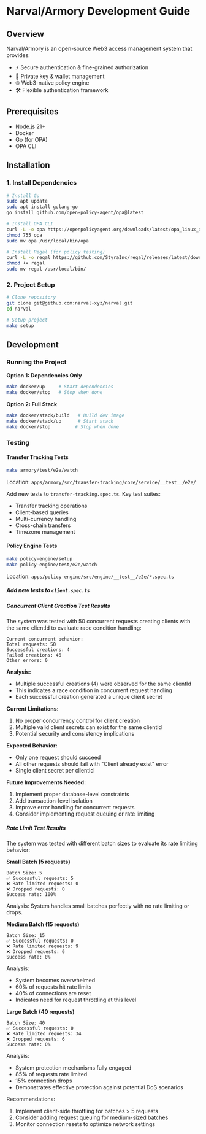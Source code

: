# Narval/Armory Development Guide

## Overview
Narval/Armory is an open-source Web3 access management system that provides:
- ⚡️ Secure authentication & fine-grained authorization
- 🔐 Private key & wallet management
- 🌐 Web3-native policy engine
- 🛠 Flexible authentication framework

## Prerequisites
- Node.js 21+
- Docker
- Go (for OPA)
- OPA CLI

## Installation

### 1. Install Dependencies
```bash
# Install Go
sudo apt update
sudo apt install golang-go
go install github.com/open-policy-agent/opa@latest

# Install OPA CLI
curl -L -o opa https://openpolicyagent.org/downloads/latest/opa_linux_amd64
chmod 755 opa
sudo mv opa /usr/local/bin/opa

# Install Regal (for policy testing)
curl -L -o regal https://github.com/StyraInc/regal/releases/latest/download/regal_Linux_x86_64
chmod +x regal
sudo mv regal /usr/local/bin/
```

### 2. Project Setup
```bash
# Clone repository
git clone git@github.com:narval-xyz/narval.git
cd narval

# Setup project
make setup
```

## Development

### Running the Project

**Option 1: Dependencies Only**
```bash
make docker/up     # Start dependencies
make docker/stop   # Stop when done
```

**Option 2: Full Stack**
```bash
make docker/stack/build   # Build dev image
make docker/stack/up      # Start stack
make docker/stop         # Stop when done
```

### Testing

#### Transfer Tracking Tests
```bash
make armory/test/e2e/watch
```
Location: `apps/armory/src/transfer-tracking/core/service/__test__/e2e/`

Add new tests to `transfer-tracking.spec.ts`.
Key test suites:
- Transfer tracking operations
- Client-based queries
- Multi-currency handling
- Cross-chain transfers
- Timezone management


#### Policy Engine Tests
```bash
make policy-engine/setup
make policy-engine/test/e2e/watch
```
Location: `apps/policy-engine/src/engine/__test__/e2e/*.spec.ts`

##### Add new tests to `client.spec.ts`

##### Concurrent Client Creation Test Results

The system was tested with 50 concurrent requests creating clients with the same clientId to evaluate race condition handling:

```
Current concurrent behavior:
Total requests: 50
Successful creations: 4
Failed creations: 46
Other errors: 0
```

**Analysis:**
- Multiple successful creations (4) were observed for the same clientId
- This indicates a race condition in concurrent request handling
- Each successful creation generated a unique client secret

**Current Limitations:**
1. No proper concurrency control for client creation
2. Multiple valid client secrets can exist for the same clientId
3. Potential security and consistency implications

**Expected Behavior:**
- Only one request should succeed
- All other requests should fail with "Client already exist" error
- Single client secret per clientId

**Future Improvements Needed:**
1. Implement proper database-level constraints
2. Add transaction-level isolation
3. Improve error handling for concurrent requests
4. Consider implementing request queuing or rate limiting

##### Rate Limit Test Results

The system was tested with different batch sizes to evaluate its rate limiting behavior:

**Small Batch (5 requests)**
```
Batch Size: 5
✅ Successful requests: 5
❌ Rate limited requests: 0
❌ Dropped requests: 0
Success rate: 100%
```
Analysis: System handles small batches perfectly with no rate limiting or drops.

**Medium Batch (15 requests)**
```
Batch Size: 15
✅ Successful requests: 0
❌ Rate limited requests: 9
❌ Dropped requests: 6
Success rate: 0%
```
Analysis:
- System becomes overwhelmed
- 60% of requests hit rate limits
- 40% of connections are reset
- Indicates need for request throttling at this level

**Large Batch (40 requests)**
```
Batch Size: 40
✅ Successful requests: 0
❌ Rate limited requests: 34
❌ Dropped requests: 6
Success rate: 0%
```
Analysis:
- System protection mechanisms fully engaged
- 85% of requests rate limited
- 15% connection drops
- Demonstrates effective protection against potential DoS scenarios

Recommendations:
1. Implement client-side throttling for batches > 5 requests
2. Consider adding request queuing for medium-sized batches
3. Monitor connection resets to optimize network settings
